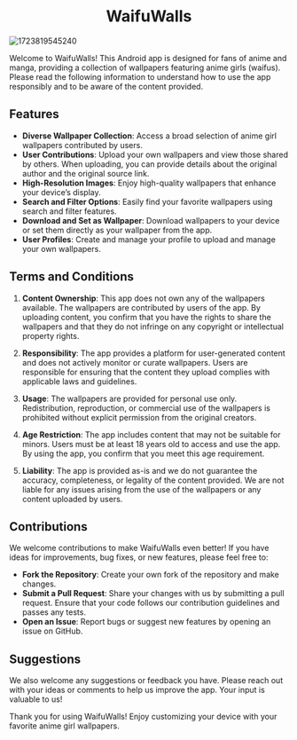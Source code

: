 <h1 align="center">WaifuWalls</h1>

![1723819545240](https://github.com/user-attachments/assets/f42c58f3-b7c5-4875-87ca-b001b0b3390b)

Welcome to WaifuWalls! This Android app is designed for fans of anime and manga, providing a collection of wallpapers featuring anime girls (waifus). Please read the following information to understand how to use the app responsibly and to be aware of the content provided.

## Features

- **Diverse Wallpaper Collection**: Access a broad selection of anime girl wallpapers contributed by users.
- **User Contributions**: Upload your own wallpapers and view those shared by others. When uploading, you can provide details about the original author and the original source link.
- **High-Resolution Images**: Enjoy high-quality wallpapers that enhance your device’s display.
- **Search and Filter Options**: Easily find your favorite wallpapers using search and filter features.
- **Download and Set as Wallpaper**: Download wallpapers to your device or set them directly as your wallpaper from the app.
- **User Profiles**: Create and manage your profile to upload and manage your own wallpapers.

## Terms and Conditions

1. **Content Ownership**: This app does not own any of the wallpapers available. The wallpapers are contributed by users of the app. By uploading content, you confirm that you have the rights to share the wallpapers and that they do not infringe on any copyright or intellectual property rights.

2. **Responsibility**: The app provides a platform for user-generated content and does not actively monitor or curate wallpapers. Users are responsible for ensuring that the content they upload complies with applicable laws and guidelines.

3. **Usage**: The wallpapers are provided for personal use only. Redistribution, reproduction, or commercial use of the wallpapers is prohibited without explicit permission from the original creators.

4. **Age Restriction**: The app includes content that may not be suitable for minors. Users must be at least 18 years old to access and use the app. By using the app, you confirm that you meet this age requirement.

5. **Liability**: The app is provided as-is and we do not guarantee the accuracy, completeness, or legality of the content provided. We are not liable for any issues arising from the use of the wallpapers or any content uploaded by users.

## Contributions

We welcome contributions to make WaifuWalls even better! If you have ideas for improvements, bug fixes, or new features, please feel free to:

- **Fork the Repository**: Create your own fork of the repository and make changes.
- **Submit a Pull Request**: Share your changes with us by submitting a pull request. Ensure that your code follows our contribution guidelines and passes any tests.
- **Open an Issue**: Report bugs or suggest new features by opening an issue on GitHub.

## Suggestions

We also welcome any suggestions or feedback you have. Please reach out with your ideas or comments to help us improve the app. Your input is valuable to us!


Thank you for using WaifuWalls! Enjoy customizing your device with your favorite anime girl wallpapers.
